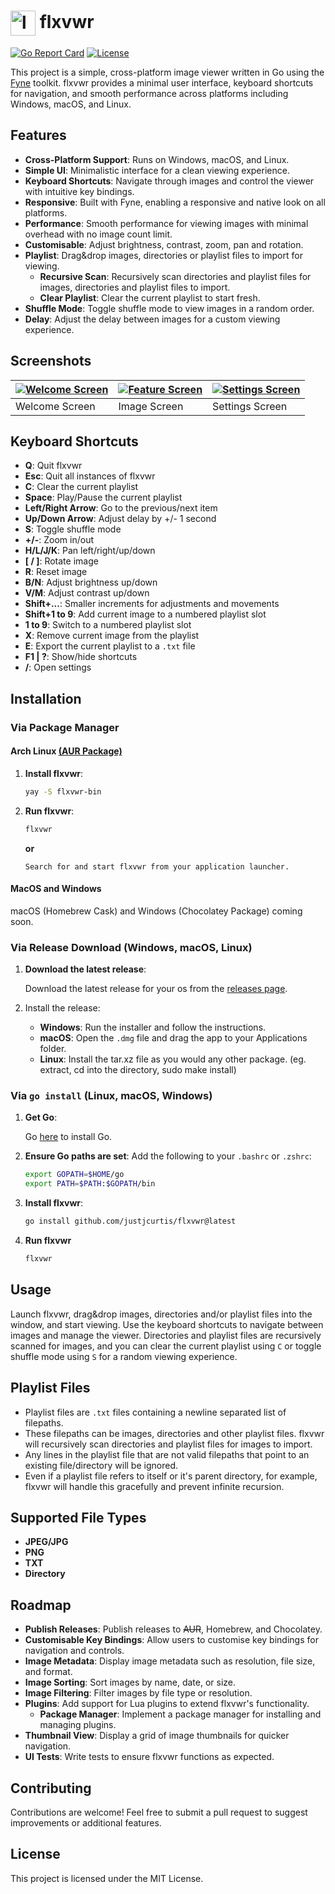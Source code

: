 # <img src="https://i.ibb.co/RNpWkb6/flxvwr.png" alt="logo" width="40" style="vertical-align: middle;"/> flxvwr

[![Go Report Card](https://goreportcard.com/badge/github.com/justjcurtis/flxvwr)](https://goreportcard.com/report/github.com/justjcurtis/flxvwr)
[![License](https://img.shields.io/github/license/justjcurtis/flxvwr)](https://github.com/justjcurtis/flxvwr/blob/main/Licence.md)

This project is a simple, cross-platform image viewer written in Go using the [Fyne](https://fyne.io/) toolkit. flxvwr provides a minimal user interface, keyboard shortcuts for navigation, and smooth performance across platforms including Windows, macOS, and Linux.

## Features

- **Cross-Platform Support**: Runs on Windows, macOS, and Linux.
- **Simple UI**: Minimalistic interface for a clean viewing experience.
- **Keyboard Shortcuts**: Navigate through images and control the viewer with intuitive key bindings.
- **Responsive**: Built with Fyne, enabling a responsive and native look on all platforms.
- **Performance**: Smooth performance for viewing images with minimal overhead with no image count limit.
- **Customisable**: Adjust brightness, contrast, zoom, pan and rotation.
- **Playlist**: Drag&drop images, directories or playlist files to import for viewing.
    - **Recursive Scan**: Recursively scan directories and playlist files for images, directories and playlist files to import.
    - **Clear Playlist**: Clear the current playlist to start fresh.
- **Shuffle Mode**: Toggle shuffle mode to view images in a random order.
- **Delay**: Adjust the delay between images for a custom viewing experience.

## Screenshots

| [![Welcome Screen](https://i.ibb.co/H78vt6f/welcome.png)](https://ibb.co/jhXKymP) | [![Feature Screen](https://i.ibb.co/0s1hXYV/image.png)](https://ibb.co/jJqg53Z) | [![Settings Screen](https://i.ibb.co/JkkgQ4G/settings.png)](https://ibb.co/vzzRYGT) |
|---------------------------------------------|---------------------------------------------|---------------------------------------------|
| Welcome Screen                              | Image Screen                                | Settings Screen                             |

## Keyboard Shortcuts

- **Q**: Quit flxvwr
- **Esc**: Quit all instances of flxvwr
- **C**: Clear the current playlist
- **Space**: Play/Pause the current playlist
- **Left/Right Arrow**: Go to the previous/next item
- **Up/Down Arrow**: Adjust delay by +/- 1 second
- **S**: Toggle shuffle mode
- **+/-**: Zoom in/out
- **H/L/J/K**: Pan left/right/up/down
- **[ / ]**: Rotate image
- **R**: Reset image
- **B/N**: Adjust brightness up/down
- **V/M**: Adjust contrast up/down
- **Shift+...**: Smaller increments for adjustments and movements
- **Shift+1 to 9**: Add current image to a numbered playlist slot
- **1 to 9**: Switch to a numbered playlist slot
- **X**: Remove current image from the playlist
- **E**: Export the current playlist to a `.txt` file
- **F1 | ?**: Show/hide shortcuts
- **/**: Open settings

## Installation

### Via Package Manager

#### Arch Linux [(AUR Package)](https://aur.archlinux.org/packages/flxvwr-bin)

1. **Install flxvwr**:
    ```bash
    yay -S flxvwr-bin
    ```
2. **Run flxvwr**:
    ```bash
    flxvwr
    ```
    **or**

    `Search for and start flxvwr from your application launcher.`

#### MacOS and Windows

macOS (Homebrew Cask) and Windows (Chocolatey Package) coming soon.

### Via Release Download (Windows, macOS, Linux)

1. **Download the latest release**:

    Download the latest release for your os from the [releases page](https://github.com/justjcurtis/flxvwr/releases/latest).

2. Install the release:
    - **Windows**: Run the installer and follow the instructions.
    - **macOS**: Open the `.dmg` file and drag the app to your Applications folder.
    - **Linux**: Install the tar.xz file as you would any other package. (eg. extract, cd into the directory, sudo make install)

### Via `go install` (Linux, macOS, Windows)

1. **Get Go**:

    Go [here](https://go.dev/doc/install) to install Go.

2. **Ensure Go paths are set**:
    Add the following to your `.bashrc` or `.zshrc`:
    ```bash
    export GOPATH=$HOME/go
    export PATH=$PATH:$GOPATH/bin
    ```

3. **Install flxvwr**:
    ```bash
    go install github.com/justjcurtis/flxvwr@latest
    ```

4. **Run flxvwr**
   ```bash
   flxvwr
   ```


## Usage

Launch flxvwr, drag&drop images, directories and/or playlist files into the window, and start viewing. Use the keyboard shortcuts to navigate between images and manage the viewer. Directories and playlist files are recursively scanned for images, and you can clear the current playlist using `C` or toggle shuffle mode using `S` for a random viewing experience.

## Playlist Files

- Playlist files are `.txt` files containing a newline separated list of filepaths. 
- These filepaths can be images, directories and other playlist files. flxvwr will recursively scan directories and playlist files for images to import.
- Any lines in the playlist file that are not valid filepaths that point to an existing file/directory will be ignored.
- Even if a playlist file refers to itself or it's parent directory, for example, flxvwr will handle this gracefully and prevent infinite recursion.

## Supported File Types

- **JPEG/JPG**
- **PNG**
- **TXT**
- **Directory**

## Roadmap

- **Publish Releases**: Publish releases to ~~AUR~~, Homebrew, and Chocolatey.
- **Customisable Key Bindings**: Allow users to customise key bindings for navigation and controls.
- **Image Metadata**: Display image metadata such as resolution, file size, and format.
- **Image Sorting**: Sort images by name, date, or size.
- **Image Filtering**: Filter images by file type or resolution.
- **Plugins**: Add support for Lua plugins to extend flxvwr's functionality.
    - **Package Manager**: Implement a package manager for installing and managing plugins.
- **Thumbnail View**: Display a grid of image thumbnails for quicker navigation.
- **UI Tests**: Write tests to ensure flxvwr functions as expected.

## Contributing

Contributions are welcome! Feel free to submit a pull request to suggest improvements or additional features.

## License

This project is licensed under the MIT License.
